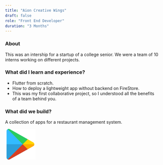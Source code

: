 ```yaml
---
title: "Aion Creative Wings"
draft: false
role: "Front End Developer"
duration: "3 Months"
---
```


### About

This was an intership for a startup of a college senior. We were a team of 10 interns working on different projects.

### What did I learn and experience?

- Flutter from scratch. 
- How to deploy a lightweight app without backend on FireStore.
- This was my first collaborative project, so I understood all the benefits of a team behind you.

### What did we build?

A collection of apps for a restaurant management system.

[<img title="View On Playstore" src="/images/playstore.png" height="100px" width="100px"/>](https://play.google.com/store/apps/details?id=in.mayflowerrestaurant.customer)
